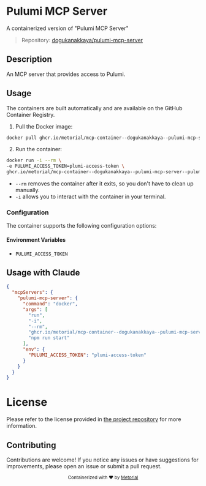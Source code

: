 
# Pulumi MCP Server

A containerized version of "Pulumi MCP Server"

> Repository: [dogukanakkaya/pulumi-mcp-server](https://github.com/dogukanakkaya/pulumi-mcp-server)

## Description

An MCP server that provides access to Pulumi.


## Usage

The containers are built automatically and are available on the GitHub Container Registry.

1. Pull the Docker image:

```bash
docker pull ghcr.io/metorial/mcp-container--dogukanakkaya--pulumi-mcp-server--pulumi-mcp-server
```

2. Run the container:

```bash
docker run -i --rm \ 
-e PULUMI_ACCESS_TOKEN=plumi-access-token \
ghcr.io/metorial/mcp-container--dogukanakkaya--pulumi-mcp-server--pulumi-mcp-server  "npm run start"
```

- `--rm` removes the container after it exits, so you don't have to clean up manually.
- `-i` allows you to interact with the container in your terminal.



### Configuration

The container supports the following configuration options:




#### Environment Variables

- `PULUMI_ACCESS_TOKEN`




## Usage with Claude

```json
{
  "mcpServers": {
    "pulumi-mcp-server": {
      "command": "docker",
      "args": [
        "run",
        "-i",
        "--rm",
        "ghcr.io/metorial/mcp-container--dogukanakkaya--pulumi-mcp-server--pulumi-mcp-server",
        "npm run start"
      ],
      "env": {
        "PULUMI_ACCESS_TOKEN": "plumi-access-token"
      }
    }
  }
}
```

# License

Please refer to the license provided in [the project repository](https://github.com/dogukanakkaya/pulumi-mcp-server) for more information.

## Contributing

Contributions are welcome! If you notice any issues or have suggestions for improvements, please open an issue or submit a pull request.

<div align="center">
  <sub>Containerized with ❤️ by <a href="https://metorial.com">Metorial</a></sub>
</div>
  
